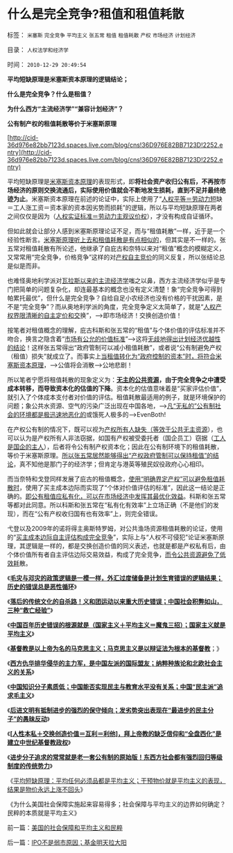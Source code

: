 # 什么是完全竞争?租值和租值耗散

标签： `米塞斯` `完全竞争` `平均主义` `张五常` `租值` `租值耗散` `产权` `市场经济` `计划经济` 

目录： `人权法学和经济学`

时间： `2010-12-29 20:49:54`

**平均短缺原理是米塞斯资本原理的逻辑结论；**

**什么是完全竞争？什么是租值？**

**为什么西方“主流经济学”“兼容计划经济”？**

**公有制产权的租值耗散等价于米塞斯原理**

[http://cid-36d976e82bb7123d.spaces.live.com/blog/cns!36D976E82BB7123D!2252.entry](http://cid-36d976e82bb7123d.spaces.live.com/blog/cns!36D976E82BB7123D!2252.entry)

平均短缺原理是[米塞斯资本原理](../../../2010/12/21/米塞斯资本原理；什么是亏损？.md)的表现形式，即**将社会资产收归公有后，不再按市场经济的原则交换流通后，实际使用价值就会不断地发生损耗，直到不足并最终绝迹为止**。米塞斯资本原理在前述的论证中，实际上使用了“[人权平等＝劳动力短](../../../2010/12/21/米塞斯资本原理；什么是亏损？.md)缺＝工人涨工资＝资本家的资本因劣势而损耗”的逻辑，所以与平均短缺原理在两者之间仅仅是因为（[人权实证标准＝劳动力主观议价权](../../../2009/9/9/人权是科斯交易成本理论的前提即议价权.md)），才没有构成自证循环。

但如此就会让部分人感到米塞斯原理论证不足，而与“租值耗散”一样，近于是一个经验性断言。[米塞斯原理听上去和租值耗散是有点相似的](../../../2009/12/27/政治经济学是科学吗？计划经济的GDP是什么？.md)，但其实是不一样的。张五常对租值耗散有所论述，他继承了自庇古和奈特以来对“租值”概念的模糊定义，又常常用“完全竞争，价格竞争”这样的对[产权自主竞价](../../../2009/11/1/产权和财产权，使用权和所有权，不能分离.md)的同义反复，所以张结论总是似是而非。

也难怪奥地利学派对[瓦拉斯以来的主流经济学](../../../2009/12/24/理性人假设令“看得见的手”成为伪科学.md)嗤之以鼻，西方主流经济学似乎是专门把简单的问题复杂化，却连最基本的概念也没有定义清楚！象“完全竞争可得到帕累托最优”，但什么是完全竞争？自给自足小农经济也没有价格的干扰因素，是不是“完全竞争”？而从奥地利学派的角度，完全竞争定义太简单了，就是“[人权产权界限清晰的自主定价和交](../../../2009/11/3/权益的来源和无需交换而先天具备的权益.md)换”，——>即市场经济！交换创造价值！

按笔者对租值概念的理解，庇古科斯和张五常的“租值”与个体价值的评估标准并不吻合，换言之隐含着“[市场有公允的价值标准](../../../2010/9/20/特权是弱者；特权就是贪污；市场无“公允价值标准”.md)”——>这将[无歧地得出计划经济优越性的结论](../../../2010/12/22/私有制有无比的优越性;人与人的差异推动社会前进；.md)！这样张五常得出“政府管制可以减小租值耗散”，或者说“公有制避免产权（租值）损失”就成立了。而事实上[当租值转化为“政府控制的资本”时，将符合米塞斯资本原理](../../../2008/1/12/张五常教授极端无知的错误：把县政府打包上市.md)，——>公值将会消散——>公地悲剧！

所以笔者宁愿将租值耗散的现象定义为：**[无主的公共资源](../../../2009/12/29/“产权公有制”或会令中国越来越被动.md)，由于完全竞争之中遭受成本转移，而导致资本化的估值的下降**。资本化的估值意味着是“买家评估价值”，就引入了个体成本支付者对价值的评估。租值耗散最适用的例子，就是环境保护的问题；象公共水资源、空气的污染广泛出现在中国各地，——>[凡“无私的”公有制社会的环境都是极迅速地恶化的](../../../2010/6/15/马克思生产力观即尽量破坏环境不求回报.md)或饿死人极多的——>EvenBoth!

在产权公有制的情况下，既可以视为[产权所有人缺失（等效于公共无主资源](../../../2009/10/25/国企为什么无法重组.md)），也可以认为是产权所有人非法窃据，如国有产权被受委托者（国企员工）窃据（[工人是国企的主人](../../../2009/8/8/抵扣工人收入的“工人翻身做了企业的主人”.md)），后者将令公有制产权资本化；因此在公有制环境下的租值耗散，等价于米塞斯原理。[所以张五常居然能够得出“产权政府管制可以保持租值”的结论](../../../2009/7/23/马列凯恩斯张五常理论中国特色化的共同特点.md)，真不知他是那门子的经济学；但肯定与港英等殖民奴役政府心心相印。

而当奈特和戈登同样发展了庇古的租值概念，[使用“明确界定产权”可以避免租值耗散时](../../../2009/7/21/做小做强与科斯产权定理的历史贡献.md)，使用了买主成本边际而实现了“个体对价值评估的标准”，因此这一结论是正确的。[即公有租值应私有化，可以在市场经济中发挥其最优化效益](../../../2009/7/18/私有化正确的名称是市场经济的去特权化.md)。科斯和张五常等都对此同意。所以科斯和张五常在“私有化有效率”上立场正确（不是他们的发现），而在“公有产权收归国有也有效率”上，则完全错误。

弋登以及2009年的诺将得主奥斯特罗姆，对公共渔场资源租值耗散的论证，使用的“[买主成本边际自主评估构成完全竞争](../../../2010/1/22/人权是最强大的国际贸易保护壁垒.md)”，实际上与“人权不可侵犯”论证米塞斯原理，其逻辑是一样的，都是交换创造价值的同义表述，也就是都是产权私有后，由个体价值所有者自主评估边际交易效益，构成了完全竞争，[而令公共资源避免了低效耗](../../../2010/4/29/维护公有制公值耗散经济结构的三种人.md)散。

《[**毛灾与邓灾的政策逻辑是一模一样，外汇过度储备是计划生育错误的逻辑结果；历史的错误总是恶性循环**](http://blog.sina.com.cn/s/blog_5563a64d01017m1u.html)》

《[**落后的传统文化的自杀路！义和团运动以来重大历史错误；中国社会积弊如山，三种“救亡经验”**](../../../2010/12/26/义和团运动以来的重大错误.md)》

《[**中国百年历史错误的根源就是（国家主义＋平均主义＝魔鬼三招）；国家主义就是平均主义**](http://blog.sina.com.cn/s/blog_5563a64d01017m1w.html)》

《[**基督教是以上帝为名的马克思主义；马克思主义是以辩证法为根本的基督教**](../../../2010/12/27/路德新教是与马克思主义完全相反.md)；》

《[**西方仇华排华侵华的主力军，是中国左派的国际盟友；纳粹种族论和北欧社会主义的关系**](../../../2010/12/27/美国三次挽救了中国，三次挽救欧洲.md)》

《[**中国知识分子素质低；中国能否实现民主与教育水平没有关系；中国“民主派”追求毛主义**](../../../2010/12/27/文革“知识越多越反动”错在那里？.md)》

《[**后进文明有抵制进步的强烈的保守倾向；发劣势突出表现在“最进步的民主分子”的愚昧反动**](../../../2010/12/28/后发劣势突出表现在“进步分子”愚昧反动.md)》

《[**[人性本私＋交换创造价值＝互利＝利他]，拜上帝教的缺乏信仰和“全盘西化”是建立中世纪基督教政权**](../../../2010/12/28/拜上帝教的“缺乏信仰”和“全盘西化”.md)》

《[**进步分子追求的常常就是老一套公有制的原始版！东西方社会都有强烈回归等级制度的传统势力**](../../../2010/12/28/美国的成功很可能是偶然事件.md)》

《[平均短缺原理：平均任何必须品都是平均主义；干预物价就是平均主义的表现，结果是物价永远上涨不回头](../../../2010/12/29/美国的社会保障和平均主义和民粹.md)》

《为什么美国社会保障实施起来容易得多；社会保障与平均主义的边界如何确定？民粹的本质就是平均主义》



前一篇：[美国的社会保障和平均主义和民粹](../../../2010/12/29/美国的社会保障和平均主义和民粹.md)

后一篇：[IPO不是弱市原因；基金明天拉大阳](../../../2010/12/30/IPO不是弱市原因；基金明天拉大阳.md)